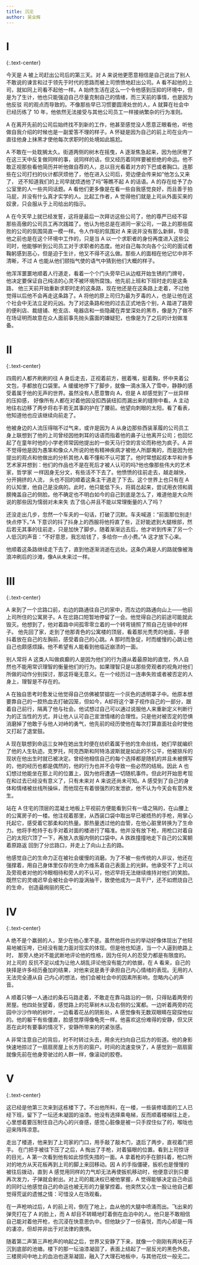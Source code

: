 ```yaml
---
title: 沉沦
author: 吴业辉
---
```


# **I**
{:.text-center}

今天是 A 被上司赶出公司后的第三天。对 A 来说他更愿意相信是自己说出了别人不敢说的谏言和过于领先于时代的思路而被上司愤愤地赶出公司。A 看不起他的上司，就如同上司看不起他一样。A 始终生活在这么一个令他感到压抑的环境中，但是为了生计，他也只能强迫自己尽量克制自己的情绪，而三天前的事情，也是因为他反驳 司的观点而导致的。不像那些早已习惯要圆滑处世的人，A 就算在社会中已经历练了 10 年，他依然无法接受与其他公司员工一样接纳繁杂的行为准则。 

A 在离开先前的公司后始终找不到新的工作，他甚至感觉没人愿意正眼看他，听他做自我介绍的时候也是一副爱答不理的样子。A 怀疑是因为自己的前上司在业内一直往他身上抹黑才使他每次求职时的处境如此尴尬。

A 不敢在一处耽搁太久。街道两侧的树木在摇曳，A 逐渐焦急起来，因为他厌倦了在这三天中反复做同样的事，说同样的话，但又经历着同样要被拒绝的命运。他不敢正视那些看他简历并听他做自荐的人，总以目光看着对方的下巴或者胸口。连那些在公司打扫的伙计都厌烦他了，他在进入公司后，旁边便会传来如“他怎么又来了， 还不知道我们的上司早就烦透他了吗”等瞧不起 A 的话语。A 的存在给予了办公室里的人一些共同话题。A 看他们更多像是在看一些自我感觉良好，而且善于拍马屁，并没有什么真才实学的人。比起工作者，A 觉得他们就是上司从外面买来的奴隶，只会服从于上司给出的指示。 

A 在今天早上就已经发誓，这将是最后一次拜访这些公司了，他的尊严已经不容 那些高傲的公司员工再次践踏了。他认为他总是在进同一家公司，一路上的那些腐败的公司的氛围简直一模一样。令人作呕的氛围对 A 来说并没有那么新鲜，毕竟他之前也是在这个环境中工作的，只是当 A 以一个求职者的身份再度进入这些公司时，他能够听到公司员工对于求职者的态度。他对自己每次向各个公司的面试者鞠躬感到恶心，但是迫于生计，他又不得不这么做。那些人的面相在他记忆中并不清晰，不过 A 也能从他们颐指气使的语气中猜到他们大概的样子。 

他浑浑噩噩地顺着人行道走，看着一个个门头旁早已从边框开始生锈的门牌号， 他决定要保证自己纯洁的心灵不被环境所腐蚀。他先前上班和下班时走的是这条路， 他三天前开始重新求职时走的这条路，现在他还是在这条路上走着，不过他觉得以后他不会再走这条路了。A 将他的原上司归为最为歹毒的人，也是让他在这个社会中无法立足的元凶。为了对这条路和他的过去正式地告个别，A 踏进了路旁的便利店、裁缝铺、枪支店、电器店和一些隐藏在弄堂深处的黑市，像是为了做不在场证明而故意在众人面前事先抛头露面的嫌疑犯，也像是为了之后的计划做准备。

# **II**
{:.text-center}

四周的人都齐刷刷的往 A 身后走去，正视着前方，抿着嘴，挺着胸，怀中夹着公文包，手都放在口袋里。A 缓缓地停下了脚步，就像一滴水落入了雪中，静静的感受着属于他的无声的世界。虽然没有人愿意瞥向 A，但是 A 却感觉到了一丝异样的压抑感， 好像所有人都在对着他因没扣西装纽扣而漏出来的缝隙中看。A 主动地往右边移了两步将右手若无其事的护在了腰前。他望向刺眼的太阳，看了看表，他知道他也应该继续向前走了。 

他被身边的人流压得喘不过气来，或许是因为 A 从身边那些西装革履的公司员工身上联想到了他的上司曾经因他刺耳的话语而指着他的鼻子让他离开公司；也回忆起了在童年时他的小学老师常因他提出的一些天马行空的言论而称他为疯子。A 并不觉得他是因为愚笨和像众人所说的他有精神疾病才被他人所鄙夷的，而是因为他提出的观点和他做出的分析其他人看不懂和不认可罢了。他时常想起叔本华和许多艺术家并想到：他们的作品也不是在死后才被人认可的吗?他也像那些伟大的艺术家，哲学家 一样因身无分文，有些活不下去了。他愤愤的往前走去，越走越快，分开拥挤的人流， 头也不回的顺着这条主干道走了下去。这个世界上也只有在 A 的认知里，他自己是没病的。此时，他只能低下头，将肩怂起来，尝试用衣领和肩膀掩盖自己的侧脸。他不确定也不明白如今的自己到底是怎么了，难道他是大众所说的那些因为懦弱对未来失 去了信心并且不能以常理衡量的人了吗？

还没走出几步，忽然一个车夫的一句话，打破了沉默。车夫喊道：“前面那位别走!快点停下。”A 下意识的抖了抖身上的西服将他捋直了些，正好能遮到大腿根部，然后若无其事的往前走，只是加快了脚步。随着渐渐远去后，他才听到传来了另一个人低沉的声音：“不好意思，我忘给钱了，多给你一点小费。”A 这才放下心来。 

他顺着这条路继续走下去了，直到他逐渐消逝在远处。这条仍满是人的路就像被海浪冲刷后的沙滩，像A从未来过一样。 

# **III**
{:.text-center}

A 来到了一个岔路口前，右边的路通往自己的家中，而左边的路通向山上——他前上司所住的公寓房子。A 在岔路口短暂地停留了一会。他觉得自己的前途可能就此毁灭。他想到了，他对着路中间孤零零立着的一个转弯镜照了照自己在镜中的样子。 他先回了家，走到了他那青色的公寓楼的顶层，看着那光秃秃的地面，手颤抖着放在自己的左胸前，感受着自己的心跳。A 那时而急促，时而缓慢的心跳让他自己也颇感烦躁。他不希望有人能看到他临近崩溃的一面。 

别人常将 A 这类人叫做疯癫的人是因为他们的行为遵从着最原始的直觉，外人自然也不能用常识理智的衡量他们的行为。如果理智只是以那些旁观者的视角对他们所做的动作分别探讨，那这将毫无意义。在一个经历过一连串失败或者被否定的人身上，理智是不存在的。 

A 在独自思考时愈发让他觉得自己仿佛被禁锢在一个灰色的透明罩子中。他原本想要靠自己的一腔热血去打破囚笼，但如今，A却将这个罩子视作自己的一部分，跟着自己前行，隔离了他与社会。他试想过自己可以通过说服他人来重新定义判断行为的正当性的方式，并让他人认可自己宣泄情绪的合理性。只是他对被否定的恐惧消磨掉了他敢于与他人对峙的勇气，他先前的经历使他在每次打算直面社会时使他又打起了退堂鼓。 

A 现在联想到命运三女神在她出生时便在纺织着属于他的生命丝线，她们早就编织了他的人生轨迹。克罗托，阿克西斯和阿特洛波斯就是如此的不公平，他被排斥的现状在他出生时就已被决定。曾经他相信自己的每个选择都是随机的并且未被撰写的，他的经历也都是偶然的，他的行为也并不会导致一些必然的结局。因此 A 也幻想过他能坐在那上司的位置上，因为他将遭遇一切随机事件。但此时开始思考现在和过去已经没有意义了，只有未来对 A 来说还尚未可知。A 感受到了自己的身体和情绪被丝线所操纵，而他现在有着很强烈的发泄欲，他不认为今天会有意外发生。 

站在 A 住宅的顶层的混凝土地板上平视前方便能看到只有一墙之隔的，在山腰上的公寓房子的一楼。他注视着那里，从西装口袋中取出早已被捂热的手枪，用掌心托起它，感受着它那柔和的热量。那热量透过他的血管，在他心脏里转换为了生命力。他将手枪持于右手对着对面的楼进行了瞄准。他并没有放下枪，用枪口对着自己的太阳穴顶了一下，再放入衣服内侧的口袋中。A 跌跌撞撞地走下自己的公寓朝着原路返 回到了分岔路口，并走上了向山上去的路。 

他感觉自己的生命力正在被社会缓慢的消磨。为了不被一些传统的人非议，他还在强撑着，用自己身体里仅存的生命力维系着自己表面上的光鲜。他承受不了上司以及旁观者对他的冷眼相待和旁人的不认可，他迟早将无法继续维持对他们的笑脸。既然它的灵魂迟早会被社会中的漩涡抽干，致使他成为一具干尸，还不如燃烧自己的生命， 创造最绚丽的死亡。 

# **IV**
{:.text-center}

A 绝不是个羸弱的人，至少在他心里不是。虽然他将作出的举动好像体现出了他轻易地被压垮，已经没有能力面对现实的体现。但是他也知道，当一个人逼到绝路上时， 那旁人绝对不能武断地评论他的性格，因为任何人的忍受力都是有限度的。对上司的 反抗不足以成为让他人胡乱评论他没有能力的依据，在 A 看来，自己的抉择是许多经历叠加的结果，对他来说是勇于承担自己内心情绪的表现。无用的人无法完全遵从自 己内心的想法，他们会被社会中的因素所影响，忽略内心的声音。 

A 顺着只够一人通过的条石马路走着，不敢走在靠马路沿的一侧，只得贴着两旁的房屋。他四处张望着，感觉路上的花草树木以及右侧的公寓都。一边听着两旁的花园中沙沙作响的树叶，一边看着花丛的阴影处，A 感觉像有无数双眼睛在窥探他似的。他的躯干有些僵直，脸感觉厚得像龟壳一样。他喜欢这份难得的安静，但又厌恶在此时有要事的情况下，安静所带来的的紧张感。 

A 非常注意自己的背后，时不时转过头去，用余光扫向自己后方的街道。他的身影快速地掠过了一扇扇房屋上长方形的窗户。时间的流速变快了，A 感觉到一扇扇窗就像先前在他身旁驶过的人群一样，像滚动的胶卷。 

# **V**
{:.text-center}

这已经是他第三次来到这栋楼下了。不出他所料，在一楼，一些装修墙面的工人已经下班，留下了一坛还未凝固的油漆。他没有选择乘电梯，反而顺着楼梯往上走，心里想着要压制住自己内心的兴奋感，感觉心脏像是被一只手捏住似了的，喉咙也迎来阵阵凉意。 

走出了楼道，他来到了上司家的门口，用手敲了敲木门，退后了两步，直视着门把手。 在门把手被往下压了之后，A 掏出了手枪，对着猫眼的位置。看到上司惊讶的目光，A 第一次看到他有如此惊慌失措的一面。A 拿着枪的手在颤抖着，枪口所对的地方从天花板再到上司的脚上来回移动。因 A 的手指僵硬，扳机也是慢慢的被往后拨动，直到 A 感觉用同样的力气却无法再使扳机移动时，他便意识到只要再次发力，子弹就会射出。对上司的裁决权已被他掌握，A 觉得能够决定自己命运的同时让他感觉自己的命运也被无形的力量掌控着。他突然又心生一股让他自己都觉得荒诞的遗憾之情：可惜没人在场观看。 

在一声枪响过后，A 的前上司，倒在了地上，血从他的大腿中喷涌而出。飞出来的弹壳打在了 A 的脸上，而 A 却目不转睛地盯着倒在血泊中的人。他只是不敢相信自己能对着他开枪，也沉浸在快意恩仇中。但他缺少了一份喜悦，而内心却是一阵的凄凉，但却并非出于对法律的畏惧。 

随着第二声第三声枪声的响起之后，世界又安静了下来，就像一个刚刚有两块石子沉到底部的池塘。楼下的那一坛油漆凝固了，表面上结起了一层反光的黑色外皮。 三楼房间中地上的血泊也逐渐凝固，融入了大理石地板中，与其他花纹一般无二。 

